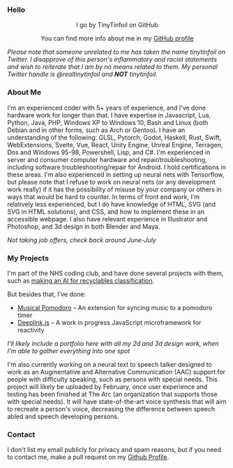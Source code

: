 ### Hello
<p align="center">
  I go by TinyTinfoil on GitHub
</p>
<p align="center">
You can find more info about me in my <a href="https://github.com/TinyTinfoil">GitHub profile</a>
</p>

*Please note that someone unrelated to me has taken the name tinytinfoil on Twitter. I disapprove of this person's inflammatory and racist statements and wish to reiterate that I am by no means related to them. My personal Twitter handle is @realtinytinfoil and **NOT** tinytinfoil.*

### About Me
I'm an experienced coder with 5+ years of experience, and I've done hardware work for longer than that. I have expertise in Javascript, Lua, Python, Java, PHP, Windows XP to Windows 10, Bash and Linux (both Debian and in other forms, such as Arch or Gentoo). I have an understanding of the following: GLSL, Pytorch, Godot, Haskell, Rust, Swift, WebExtensions, Svelte, Vue, React, Unity Engine, Unreal Engine, Terragen, Dos and Windows 95-98, Powershell, Lisp, and C#. I'm experienced in server and consumer computer hardware and repair/troubleshooting, including software troubleshooting/repair for Android. I hold certifications in these areas. I'm also experienced in setting up neural nets with Tensorflow, but please note that I refuse to work on neural nets (or any development work really) if it has the possibility of misuse by your company or others in ways that would be hard to counter. In terms of front end work, I'm relatively less experienced, but I do have knowledge of HTML, SVG (and SVG in HTML solutions), and CSS, and how to implement these in an accessible webpage. I also have relevant experience in Illustrator and Photoshop, and 3d design in both Blender and Maya.

*Not taking job offers, check back around June-July*

### My Projects
I'm part of the NHS coding club, and have done several projects with them, such as [making an AI for recyclables classification](https://github.com/NHS-CS-Club/recyclenet).

But besides that, I've done:

* [Musical Pomodoro](https://github.com/TinyTinfoil/Musical-Pomodoro) – An extension for syncing music to a pomodoro timer
* [Deeplink.js](https://github.com/TinyTinfoil/deeplink) – A work in progress JavaScript microframework for reactivity

*I'll likely include a portfolio here with all my 2d and 3d design work, when I'm able to gather everything into one spot*

I'm also currently working on a neural text to speech talker designed to work as an Augmentative and Alternative Communication (AAC) support for people with difficulty speaking, such as persons with special needs. This project will likely be uploaded by February, once user experience and testing has been finished at The Arc (an organization that supports those with special needs). It will have state-of-the-art voice synthesis that will aim to recreate a person's voice, decreasing the difference between speech abled and speech developing persons.

### Contact
I don't list my email publicly for privacy and spam reasons, but if you need to contact me, make a pull request on my [Github Profile](https://github.com/TinyTinfoil/TinyTinfoil).
